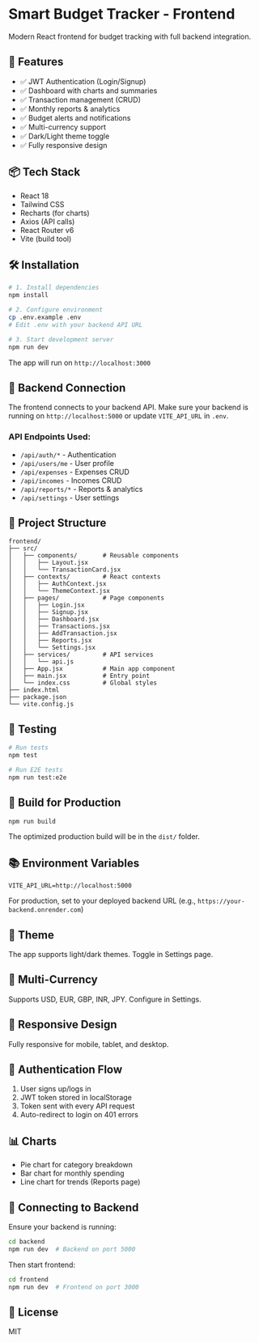 # Smart Budget Tracker - Frontend

Modern React frontend for budget tracking with full backend integration.

## 🚀 Features

- ✅ JWT Authentication (Login/Signup)
- ✅ Dashboard with charts and summaries
- ✅ Transaction management (CRUD)
- ✅ Monthly reports & analytics
- ✅ Budget alerts and notifications
- ✅ Multi-currency support
- ✅ Dark/Light theme toggle
- ✅ Fully responsive design

## 📦 Tech Stack

- React 18
- Tailwind CSS
- Recharts (for charts)
- Axios (API calls)
- React Router v6
- Vite (build tool)

## 🛠️ Installation

```bash
# 1. Install dependencies
npm install

# 2. Configure environment
cp .env.example .env
# Edit .env with your backend API URL

# 3. Start development server
npm run dev
```

The app will run on `http://localhost:3000`

## 🔌 Backend Connection

The frontend connects to your backend API. Make sure your backend is running on `http://localhost:5000` or update `VITE_API_URL` in `.env`.

### API Endpoints Used:
- `/api/auth/*` - Authentication
- `/api/users/me` - User profile
- `/api/expenses` - Expenses CRUD
- `/api/incomes` - Incomes CRUD
- `/api/reports/*` - Reports & analytics
- `/api/settings` - User settings

## 📁 Project Structure

```
frontend/
├── src/
│   ├── components/       # Reusable components
│   │   ├── Layout.jsx
│   │   └── TransactionCard.jsx
│   ├── contexts/         # React contexts
│   │   ├── AuthContext.jsx
│   │   └── ThemeContext.jsx
│   ├── pages/            # Page components
│   │   ├── Login.jsx
│   │   ├── Signup.jsx
│   │   ├── Dashboard.jsx
│   │   ├── Transactions.jsx
│   │   ├── AddTransaction.jsx
│   │   ├── Reports.jsx
│   │   └── Settings.jsx
│   ├── services/         # API services
│   │   └── api.js
│   ├── App.jsx           # Main app component
│   ├── main.jsx          # Entry point
│   └── index.css         # Global styles
├── index.html
├── package.json
└── vite.config.js
```

## 🧪 Testing

```bash
# Run tests
npm test

# Run E2E tests
npm run test:e2e
```

## 🚀 Build for Production

```bash
npm run build
```

The optimized production build will be in the `dist/` folder.

## 📚 Environment Variables

```
VITE_API_URL=http://localhost:5000
```

For production, set to your deployed backend URL (e.g., `https://your-backend.onrender.com`)

## 🎨 Theme

The app supports light/dark themes. Toggle in Settings page.

## 💱 Multi-Currency

Supports USD, EUR, GBP, INR, JPY. Configure in Settings.

## 📱 Responsive Design

Fully responsive for mobile, tablet, and desktop.

## 🔐 Authentication Flow

1. User signs up/logs in
2. JWT token stored in localStorage
3. Token sent with every API request
4. Auto-redirect to login on 401 errors

## 📊 Charts

- Pie chart for category breakdown
- Bar chart for monthly spending
- Line chart for trends (Reports page)

## 🔗 Connecting to Backend

Ensure your backend is running:
```bash
cd backend
npm run dev  # Backend on port 5000
```

Then start frontend:
```bash
cd frontend
npm run dev  # Frontend on port 3000
```

## 📝 License

MIT
